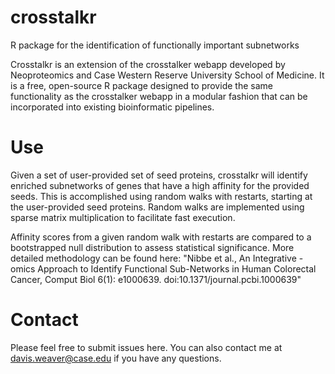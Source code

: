 # crosstalkr
R package for the identification of functionally important subnetworks 

Crosstalkr is an extension of the crosstalker webapp developed by Neoproteomics and Case Western Reserve University School of Medicine. 
It is a free, open-source R package designed to provide the same functionality as the crosstalker webapp in a modular fashion that can be incorporated into existing bioinformatic pipelines. 

# Use

Given a set of user-provided set of seed proteins, crosstalkr will identify enriched subnetworks of genes that have a high affinity for the provided seeds. 
This is accomplished using random walks with restarts, starting at the user-provided seed proteins. 
Random walks are implemented using sparse matrix multiplication to facilitate fast execution. 

Affinity scores from a given random walk with restarts are compared to a bootstrapped null distribution to assess statistical significance. 
More detailed methodology can be found here: "Nibbe et al., An Integrative -omics Approach to Identify Functional Sub-Networks in Human Colorectal Cancer, Comput Biol 6(1): e1000639. doi:10.1371/journal.pcbi.1000639"

# Contact

Please feel free to submit issues here. You can also contact me at davis.weaver@case.edu if you have any questions. 
